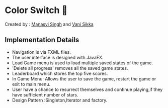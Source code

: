 # Color Switch 🌟

Created by : [Manasvi Singh](https://github.com/ms1901 "Manasvi Singh") and [Vani Sikka](https://github.com/08vani) 



## Implementation Details
* Navigation is via FXML files.
* The user interface is designed with JavaFX.
*  Load Game menu is used to load multiple saved states of the game.
*  'Delete all progress' removes all the saved game states.
 * Leaderboard which stores the top five scores.
  * In Game Menu: Allows the user to save the game, restart the game or exit to main menu.
   * User have a chance to resurrect themselves and continue playing,if they have sufficient number of stars.
   * Design Pattern :Singleton,Iterator and factory.

